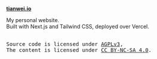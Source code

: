 **[tianwei.io](https://tianwei.io)**

My personal website. <br>
Built with Next.js and Tailwind CSS, deployed over Vercel.

<br>

<samp>
Source code is licensed under <a href='./LICENSE'>AGPLv3</a>,<br>
The content is licensed under <a href='https://creativecommons.org/licenses/by-nc-sa/4.0/'>CC BY-NC-SA 4.0</a>.
</samp>
